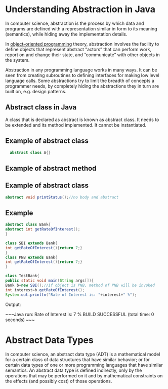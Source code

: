<h1>Understanding Abstraction in Java</h1>
<p>In computer science, abstraction is the process by which data and programs are defined with a representation similar in form to its meaning (semantics), while hiding away the implementation details.</p>

<p>In <a href="http://harrisonkamau.github.io/code-ninja/Object-Oriented-Programming/">object-oriented programming</a> theory, abstraction involves the facility to define objects that represent abstract “actors” that can perform work, report on and change their state, and “communicate” with other objects in the system.</p>

<p>Abstraction in any programming language works in many ways. It can be seen from creating subroutines to defining interfaces for making low level language calls. Some abstractions try to limit the breadth of concepts a programmer needs, by completely hiding the abstractions they in turn are built on, e.g. design patterns.</p>

<h2>Abstract class in Java</h2>
<p>A class that is declared as abstract is known as abstract class. It needs to be extended and its method implemented. It cannot be instantiated.</p>

<h2>Example of abstract class</h2>

~~~Java
  abstract class A{}  
~~~

<h2>Example of abstract method</h2>
<h2>Example of abstract class</h2>

~~~Java
abstract void printStatus();//no body and abstract   
~~~

<h2>Example</h2>

~~~Java
abstract class Bank{    
abstract int getRateOfInterest();    
}    

class SBI extends Bank{    
int getRateOfInterest(){return 7;}    
}    
class PNB extends Bank{    
int getRateOfInterest(){return 7;}    
}    

class TestBank{    
public static void main(String args[]){    
Bank b=new SBI();//if object is PNB, method of PNB will be invoked    
int interest=b.getRateOfInterest();    
System.out.println("Rate of Interest is: "+interest+" %");
~~~

<p>Output:</p>
~~~Java
run:
Rate of Interest is: 7 %
BUILD SUCCESSFUL (total time: 0 seconds)
~~~

<h1>Abstract Data Types</h1>
<p>In computer science, an abstract data type (ADT) is a mathematical model for a certain class of data structures that have similar behavior; or for certain data types of one or more programming languages that have similar semantics. An abstract data type is defined indirectly, only by the operations that may be performed on it and by mathematical constraints on the effects (and possibly cost) of those operations.</p>
